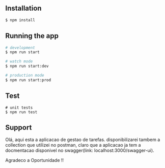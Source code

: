 

## Installation
```bash
$ npm install
```

## Running the app
```bash
# development
$ npm run start

# watch mode
$ npm run start:dev

# production mode
$ npm run start:prod
```

## Test
```
# unit tests
$ npm run test
```

## Support

Olá, aqui esta a aplicacao de gestao de tarefas. disponibilizarei tambem a collection que utilizei no postman, claro que a aplicacao ja tem a docmentacao disponivel no swagger(link: localhost:3000/swagger-ui). 

Agradeco a Oportunidade !!



